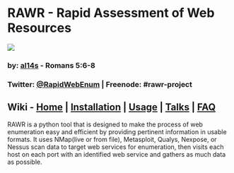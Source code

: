 # RAWR - Rapid Assessment of Web Resources  #

![ ](https://bitbucket.org/repo/p7Axog/images/2124988920-1.1.png)

### by: [al14s](https://twitter.com/al14s) - Romans 5:6-8 ###

### Twitter: [@RapidWebEnum](https://twitter.com/RapidWebEnum) | Freenode: #rawr-project ###

## Wiki - [Home](https://bitbucket.org/al14s/rawr/wiki/Home) | [Installation](https://bitbucket.org/al14s/rawr/wiki/Installation) | [Usage](https://bitbucket.org/al14s/rawr/wiki/Usage) | [Talks](https://bitbucket.org/al14s/rawr/wiki/Talks)  | [FAQ](https://bitbucket.org/al14s/rawr/wiki/FAQ) ##

  RAWR is a python tool that is designed to make the process of web enumeration easy and efficient by
providing pertinent information in usable formats.  It uses NMap(live or from
file), Metasploit, Qualys, Nexpose, or Nessus scan data to target web services
for enumeration, then visits each host on each port with an identified web
service and gathers as much data as possible.